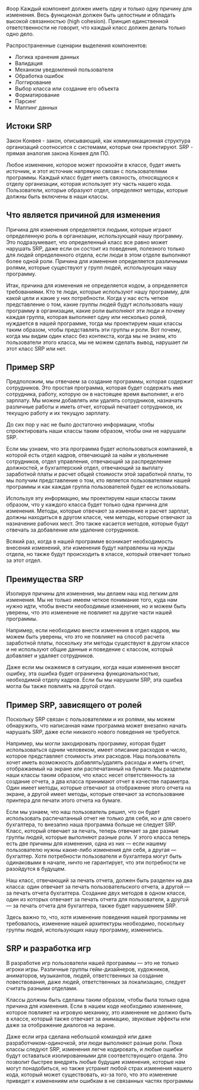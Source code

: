 #oop
Каждый компонент должен иметь одну и только одну причину для изменения. Весь функционал должен быть целостным и обладать высокой связанностью (high cohesion). Принцип единственной ответственности не говорит, что каждый класс должен делать только одно дело.

Распространенные сценарии выделения компонентов:
- Логика хранения данных
- Валидация
- Механизм уведомлений пользователя
- Обработка ошибок
- Логгирование
- Выбор класса или создание его объекта
- Форматирование
- Парсинг
- Маппинг данных

## Истоки SRP
Закон Конвея - закон, описывающий, как коммуникационная структура организаций соотносится с системами, которые они проектируют. SRP - прямая аналогия закона Конвея для ПО. 

Любое изменение, которое может произойти в классе, будет иметь источник, и этот источник напрямую связан с пользователями программы. Каждый класс будет иметь связность, относящуюся к отделу организации, которая использует эту часть нашего кода. Пользователи, которые образуют отдел, определяют методы, которые должны быть включены в наши классы.

## Что является причиной для изменения
Причина для изменения определяется людьми, которые играют определенную роль в организации, использующей нашу программу. Это подразумевает, что определенный класс все равно может нарушать SRP, даже если он состоит из поведения, полезного только для людей определенного отдела, если люди в этом отделе выполняют более одной роли. Причина для изменения определяется различными ролями, которые существуют у групп людей, использующих нашу программу.

Итак, причина для изменения не определяется кодом, а определяется требованиями. Кто те люди, которые используют нашу программу, для какой цели и какие у них потребности. Когда у нас есть четкое представление о том, какие группы людей будут использовать нашу программу в организации, какие роли выполняют эти люди и почему каждая группа, которая выполняет одну или несколько ролей, нуждается в нашей программе, тогда мы проектируем наши классы таким образом, чтобы представлять эти группы и роли. Вот почему, когда мы видим один класс без контекста, когда мы не знаем, кто пользователи этого класса, мы не можем сделать вывод, нарушает ли этот класс SRP или нет.

## Пример SRP
Предположим, мы отвечаем за создание программы, которая содержит сотрудников. Это простая программа, которая будет содержать имя сотрудника, работу, которую он в настоящее время выполняет, и его зарплату. Мы можем добавлять или удалять сотрудников, назначать различные работы и иметь отчет, который печатает сотрудников, их текущую работу и их текущую зарплату.

До сих пор у нас не было достаточно информации, чтобы спроектировать наши классы таким образом, чтобы они не нарушали SRP.

Если мы узнаем, что эта программа будет использоваться компанией, в которой есть отдел кадров, отвечающий за найм и увольнение сотрудников, отдел управления, отвечающий за распределение должностей, и бухгалтерский отдел, отвечающий за выплату заработной платы и расчет общей стоимости этой заработной платы, то мы получим представление о том, кто является пользователями нашей программы и как каждая группа пользователей будет ее использовать.

Используя эту информацию, мы проектируем наши классы таким образом, что у каждого класса будет только одна причина для изменения. Методы, которые отвечают за изменение и расчет зарплат, должны находиться в другом классе, чем методы, которые отвечают за назначение рабочих мест. Это также касается методов, которые будут отвечать за добавление или удаление сотрудников.

Всякий раз, когда в нашей программе возникает необходимость внесения изменений, эти изменения будут направлены на нужды отдела, но также будут происходить в классе, который отвечает только за этот отдел.

## Преимущества SRP
Изолируя причины для изменения, мы делаем наш код легким для изменения. Мы не только имеем четкое понимание того, куда нам нужно идти, чтобы внести необходимые изменения, но и можем быть уверены, что это изменение не повлияет на другие части нашей программы.

Например, если необходимо внести изменения в отдел кадров, мы можем быть уверены, что это не повлияет на способ расчета заработной платы, поскольку эти методы существуют в другом классе и не используют общие данные и поведение с классом, который добавляет и удаляет сотрудников.

Даже если мы окажемся в ситуации, когда наши изменения вносят ошибку, эта ошибка будет ограничена функциональностью, необходимой отделу кадров. Если бы мы нарушили SRP, эта ошибка могла бы также повлиять на другой отдел.

## Пример SRP, зависящего от ролей
Поскольку SRP связан с пользователями и их ролями, мы можем обнаружить, что написанная нами программа может внезапно начать нарушать SRP, даже если никакого нового поведения не требуется.

Например, мы могли закодировать программу, которая будет использоваться одним человеком, имеет описание расходов и число, которое представляет стоимость этих расходов. Наш пользователь хочет иметь возможность добавлять/удалять расходы и иметь отчет, отображаемый на экране или распечатанный на бумаге. Мы разделили наши классы таким образом, что класс несет ответственность за создание отчета, а два класса принимают отчет в качестве параметра. Один имеет методы, которые отвечают за отображение этого отчета на экране, а другой имеет методы, которые отвечают за использование принтера для печати этого отчета на бумаге.

Если мы узнаем, что наш пользователь решил, что он будет использовать распечатанный отчет не только для себя, но и для своего бухгалтера, то внезапно наша программа больше не следует SRP. Класс, который отвечает за печать, теперь отвечает за две разные группы людей, которые выполняют разные роли. У этого класса теперь есть две причины для изменения, одна из них — если нашему пользователю нужны какие-либо изменения для себя, а другая — бухгалтер. Хотя потребности пользователя и бухгалтера могут быть одинаковыми в начале, ничто не гарантирует, что эти потребности не разойдутся в будущем.

Наш класс, отвечающий за печать отчета, должен быть разделен на два класса: один отвечает за печать пользовательского отчета, а другой — за печать отчета бухгалтера. Создание двух методов в одном классе, один из которых отвечает за печать отчета для пользователя, а другой — за печать отчета для бухгалтера, также будет нарушением SRP.

Здесь важно то, что, хотя изменение поведения нашей программы не требовалось, изменение нашей архитектуры необходимо, поскольку группы людей, использующих нашу программу, изменились.

## SRP и разработка игр
В разработке игр пользователи нашей программы — это не только игроки игры. Различные группы гейм-дизайнеров, художников, аниматоров, музыкантов, людей, ответственных за создание повествования, даже людей, ответственных за локализацию, следует считать разными отделами.

Классы должны быть сделаны таким образом, чтобы была только одна причина для изменения. Если в нашем коде необходимо изменение, которое повлияет на игровую механику, это изменение не должно быть в классе, который также отвечает за анимацию, звуковые эффекты или даже за отображение диалогов на экране.

Даже если игра сделана небольшой командой или даже разработчиком-одиночкой, эти люди выполняют разные роли. Пока классы следуют SRP, изменения легче кодировать, и любые ошибки будут оставаться изолированными для соответствующего отдела. Это позволит быстрее внедрять любые будущие изменения, которые нам могут понадобиться, но также устранит любой страх изменения нашего кода, который может существовать, из-за того, что это изменение приведет к изменениям или ошибкам в не связанных частях программы